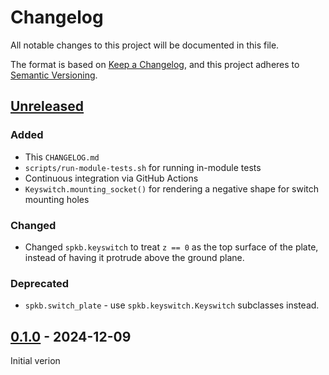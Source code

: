 # Changelog

All notable changes to this project will be documented in this file.

The format is based on [Keep a Changelog](https://keepachangelog.com/en/1.1.0/),
and this project adheres to [Semantic Versioning](https://semver.org/spec/v2.0.0.html).


## [Unreleased]

### Added

- This `CHANGELOG.md`
- `scripts/run-module-tests.sh` for running in-module tests
- Continuous integration via GitHub Actions
- `Keyswitch.mounting_socket()` for rendering a negative shape for switch mounting holes

### Changed

- Changed `spkb.keyswitch` to treat `z == 0` as the top surface of the plate,
  instead of having it protrude above the ground plane.

### Deprecated

- `spkb.switch_plate` - use `spkb.keyswitch.Keyswitch` subclasses instead.


## [0.1.0] - 2024-12-09

Initial verion


[Unreleased]: https://github.com/olivierlacan/keep-a-changelog/compare/v0.1.0...HEAD
[0.1.0]: https://github.com/olivierlacan/keep-a-changelog/releases/tag/v0.1.0
